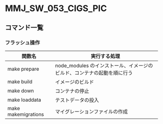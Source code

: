 # MMJ_SW_053_CIGS_PIC


## コマンド一覧
### フラッシュ操作
| 関数名                　| 実行する処理                                                           
| -------------------   | -----------------------------------------------------------------------
| make prepare          | node_modules のインストール、イメージのビルド、コンテナの起動を順に行う
| make build            | イメージのビルド                                                        
| make down             |  コンテナの停止                                                         
| make loaddata         | テストデータの投入                                                      
| make makemigrations   | マイグレーションファイルの作成                                          
